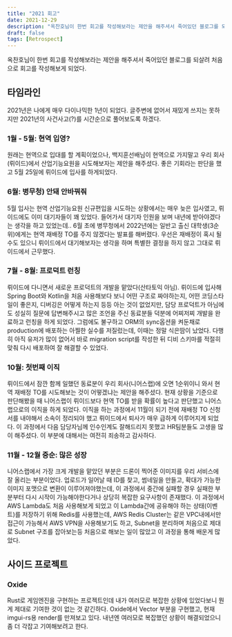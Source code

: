```yaml
---
title: "2021 회고"
date: 2021-12-29
description: "옥찬호님이 한번 회고를 작성해보라는 제안을 해주셔서 죽어있던 블로그를 되살려 처음으로 회고를 작성해보게 되었다."
draft: false
tags: [Retrospect]
---
```


옥찬호님이 한번 회고를 작성해보라는 제안을 해주셔서 죽어있던 블로그를 되살려 처음으로 회고를 작성해보게 되었다.

## 타임라인

2021년은 나에게 매우 다이나믹한 1년이 되었다.
글주변에 없어서 재밌게 쓰지는 못하지만 2021년의 사건사고(?)를 시간순으로 풀어보도록 하겠다.

### 1월 - 5월: 현역 입영?

원래는 현역으로 입대를 할 계획이었으나,
백지훈선배님이 현역으로 가지말고 우리 회사(뤼이드)에서 산업기능요원을 시도해보자는 제안을 해주셨다.
좋은 기회라는 판단을 했고 5월 25일에 뤼이드에 입사를 하게되었다.

### 6월: 병무청) 안돼 안바꿔줘

5월 입사는 현역 산업기능요원 신규편입을 시도하는 상황에서는 매우 늦은 입사였고,
뤼이드에도 이미 대기자들이 꽤 있었다. 들어가서 대기자 인원을 보며 내년에 받아야겠다는 생각을 하고 있었는데..
6월 초에 병무청에서 2022년에는 일반고 출신 대학생(3순위)에게는 현역 재배정 TO를 주지 않겠다는 발표를 해버렸다.
우선은 재배정이 혹시 될 수도 있으니 뤼이드에서 대기해보자는 생각을 하며 특별한 결정을 하지 않고 그대로 뤼이드에서 근무했다.

### 7월 - 8월: 프로덕트 런칭

뤼이드에 다니면서 새로운 프로덕트의 개발을 맡았다(산타토익 아님).
뤼이드에 입사해 Spring Boot와 Kotlin을 처음 사용해보다 보니 어떤 구조로 짜야하는지,
어떤 코딩스타일이 좋은지, 디버깅은 어떻게 하는지 등등 아는 것이 없었지만, 담당 프로덕트가 아님에도 성실히 질문에 답변해주시고
많은 조언을 주신 동료분들 덕분에 어찌저찌 개발을 완료하고 런칭을 하게 되었다.
그럼에도 불구하고 ORM의 sync옵션을 켜둔채로 production에 배포하는 아찔한 실수를 저질렀는데, 이때는 정말 식은땀이 났었다.
다행히 아직 유저가 많이 없어서 바로 migration script를 작성한 뒤 디비 스키마를 적절히 맞춰 다시 배포하여 잘 해결할 수 있었다.

### 10월: 첫번째 이직

뤼이드에서 잠깐 함께 일했던 동료분이 우리 회사(니어스랩)에 오면 1순위이니 와서 현역 재배정 TO를 시도해보는 것이 어떻겠냐는 제안을 해주셨다.
현재 상황을 기준으로 판단해봤을 때 니어스랩이 뤼이드보다 현역 TO를 받을 확률이 높다고 판단했고 니어스랩으로의 이직을 하게 되었다.
이직을 하는 과정에서 11월이 되기 전에 재배정 TO 신청서를 내야해서 소속이 정리되야 했고 뤼이드에서 퇴사가 매우 급하게 이루어지게 되었다.
이 과정에서 다음 담당자님께 인수인계도 잘해드리지 못했고 HR팀분들도 고생을 많이 해주셨다. 이 부분에 대해서는 여전히 죄송하고 감사하다.

### 11월 - 12월 중순: 많은 성장

니어스랩에서 가장 크게 개발을 맡았던 부분은 드론이 찍어준 이미지를 우리 서비스에 잘 올리는 부분이었다.
업로드가 일어날 때 ID를 찾고, 썸네일을 만들고, 확대가 가능한 이미지 포맷으로 변환이 이루어져야했는데,
이 과정에서 중간에 실패할 경우 실패한 부분부터 다시 시작이 가능해야한다거나 상당히 복잡한 요구사항이 존재했다.
이 과정에서 AWS Lambda도 처음 사용해보게 되었고 이 Lambda간에 공유해야 하는 상태(이벤트)를 저장하기 위해 Redis를 사용했는데,
AWS Redis Cluster는 같은 VPC내에서만 접근이 가능해서 AWS VPN을 사용해보기도 하고,
Subnet을 분리하며 처음으로 제대로 Subnet 구조를 잡아보는등 처음으로 해보는 일이 많았고 이 과정을 통해 배운게 많았다.

## 사이드 프로젝트

### Oxide

Rust로 게임엔진을 구현하는 프로젝트인데 내가 여러모로 복잡한 상황에 있었다보니 뭔게 제대로 기여한 것이 없는 것 같긴하다.
Oxide에서 Vector 부분을 구현했고, 현재 imgui-rs용 render를 만져보고 있다.
내년엔 여러모로 복잡했던 상황이 해결되었으니 좀 더 각잡고 기여해보려고 한다.
